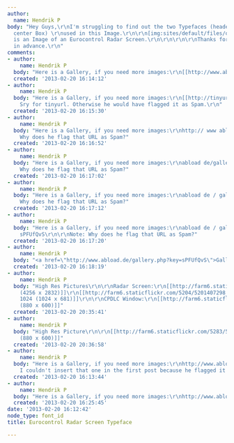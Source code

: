 ```yaml
---
author:
  name: Hendrik P
body: "Hey Guys,\r\nI'm struggling to find out the two Typefaces (header/buttons and
  center Box) \r\nused in this Image.\r\n\r\n[img:sites/default/files/old-images/cpdlc14_590_5278.png]\r\n\r\nThis
  is an Image of an Eurocontrol Radar Screen.\r\n\r\n\r\n\r\nThanks for your help
  in advance.\r\n"
comments:
- author:
    name: Hendrik P
  body: "Here is a Gallery, if you need more images:\r\n[[http://www.abload.de/gallery.php?key=sPFUfQvS]]\r\n\r\n"
  created: '2013-02-20 16:14:12'
- author:
    name: Hendrik P
  body: "Here is a Gallery, if you need more images:\r\n[[http://tinyurl.com/cpdlcgallery]]\r\n\r\nNote:
    Sry for tinyurl. Otherwise he would have flagged it as Spam.\r\n"
  created: '2013-02-20 16:15:30'
- author:
    name: Hendrik P
  body: "Here is a Gallery, if you need more images:\r\nhttp:// www abload de/gallery.php?key=sPFUfQvS\r\n\r\nNote:
    Why does he flag that URL as Spam?"
  created: '2013-02-20 16:16:52'
- author:
    name: Hendrik P
  body: "Here is a Gallery, if you need more images:\r\nabload de/gallery.php?key=sPFUfQvS\r\n\r\nNote:
    Why does he flag that URL as Spam?"
  created: '2013-02-20 16:17:02'
- author:
    name: Hendrik P
  body: "Here is a Gallery, if you need more images:\r\nabload de / gallery.php?key=sPFUfQvS\r\n\r\nNote:
    Why does he flag that URL as Spam?"
  created: '2013-02-20 16:17:12'
- author:
    name: Hendrik P
  body: "Here is a Gallery, if you need more images:\r\nabload de / gallery.php?key=
    sPFUfQvS\r\n\r\nNote: Why does he flag that URL as Spam?"
  created: '2013-02-20 16:17:20'
- author:
    name: Hendrik P
  body: "<a href=\"http://www.abload.de/gallery.php?key=sPFUfQvS\">Gallery</a>\t"
  created: '2013-02-20 16:18:19'
- author:
    name: Hendrik P
  body: "High Res Pictures\r\n\r\nRadar Screen:\r\n[[http://farm6.staticflickr.com/5204/5201407298_537f405a3f_o.jpg|Original
    (4256 x 2832)]]\r\n[[http://farm6.staticflickr.com/5204/5201407298_7e93870ec7_b.jpg|Large
    1024 (1024 x 681)]]\r\n\r\nCPDLC Window:\r\n[[http://farm6.staticflickr.com/5283/5240845198_0cb07dc347_o.jpg|Original
    (880 x 600)]]"
  created: '2013-02-20 20:35:41'
- author:
    name: Hendrik P
  body: "High Res Picture\r\n\r\n[[http://farm6.staticflickr.com/5283/5240845198_0cb07dc347_o.jpg|Original
    (880 x 600)]]"
  created: '2013-02-20 20:36:58'
- author:
    name: Hendrik P
  body: "Here is a Gallery, if you need more images:\r\nhttp://www.abload.de/gallery.php?key=sPFUfQvS\r\n\r\nNote:
    I couldn't insert that one in the first post because he flagged it as spam, then."
  created: '2013-02-20 16:13:44'
- author:
    name: Hendrik P
  body: "Here is a Gallery, if you need more images:\r\nhttp://www.abload.de/gallery.php?key=sPFUfQvS"
  created: '2013-02-20 16:25:45'
date: '2013-02-20 16:12:42'
node_type: font_id
title: Eurocontrol Radar Screen Typeface

---
```

